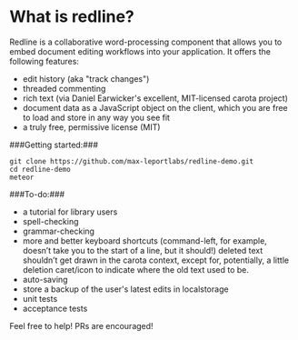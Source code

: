 What is redline?
============

Redline is a collaborative word-processing component that allows you to embed document editing workflows into your application. It offers the following features:

- edit history (aka "track changes")
- threaded commenting
- rich text (via Daniel Earwicker's excellent, MIT-licensed carota project)
- document data as a JavaScript object on the client, which you are free to load and store in any way you see fit
- a truly free, permissive license (MIT)

###Getting started:###

    git clone https://github.com/max-leportlabs/redline-demo.git
    cd redline-demo
    meteor

###To-do:###
- a tutorial for library users
- spell-checking
- grammar-checking
- more and better keyboard shortcuts (command-left, for example, doesn’t take you to the start of a line, but it should!)
deleted text shouldn’t get drawn in the carota context, except for, potentially, a little deletion caret/icon to indicate where the old text used to be.
- auto-saving
- store a backup of the user's latest edits in localstorage
- unit tests
- acceptance tests

Feel free to help! PRs are encouraged!
